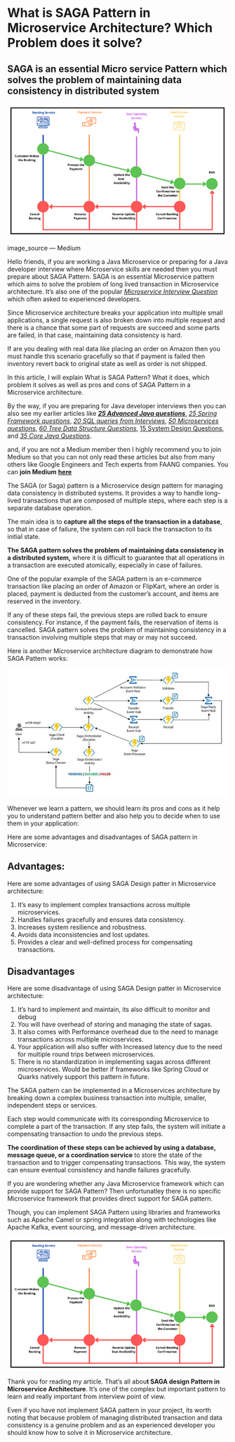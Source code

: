 # What is SAGA Pattern in Microservice Architecture? Which Problem does it solve?
SAGA is an essential Micro service Pattern which solves the problem of maintaining data consistency in distributed system
-------------------------------------------------------------------------------------------------------------------------

![](_assets/0!Z0HAW1vkF5x-V5Zt.png)

image_source — Medium

Hello friends, if you are working a Java Microservice or preparing for a Java developer interview where Microservice skills are needed then you must prepare about SAGA Pattern. SAGA is an essential Microservice pattern which aims to solve the problem of long lived transaction in Microservice architecture. It’s also one of the popular [_Microservice Interview Question_](https://medium.com/javarevisited/50-microservices-interview-questions-for-java-programmers-70a4a68c4349) which often asked to experienced developers.

Since Microservice architecture breaks your application into multiple small applications, a single request is also broken down into multiple request and there is a chance that some part of requests are succeed and some parts are failed, in that case, maintaining data consistency is hard.

If are you dealing with real data like placing an order on Amazon then you must handle this scenario gracefully so that if payment is failed then inventory revert back to original state as well as order is not shipped.

In this article, I will explain What is SAGA Pattern? What it does, which problem it solves as well as pros and cons of SAGA Pattern in a Microservice architecture.

By the way, if you are preparing for Java developer interviews then you can also see my earlier articles like [**_25 Advanced Java questions_**,](https://medium.com/javarevisited/200-coursera-plus-discount-and-best-new-year-deals-for-developers-in-2023-eb2b682575?source=post_page-----87b243276134----0----------------------------) [_25 Spring Framework questions_](https://medium.com/javarevisited/25-spring-framework-interview-questions-for-1-to-3-years-experienced-java-programmers-567f268ed897), [_20 SQL queries from Interviews_](https://medium.com/javarevisited/20-sql-queries-for-programming-interviews-a7b5a7ea8144?source=user_profile---------0----------------------------), [_50 Microservices questions_](https://medium.com/javarevisited/50-microservices-interview-questions-for-java-programmers-70a4a68c4349?source=user_profile---------3----------------------------),  [_60 Tree Data Structure Questions_](https://medium.com/javarevisited/top-60-tree-data-structure-coding-interview-questions-every-programmer-should-solve-89c4dbda7c5a?source=user_profile---------2----------------------------), [15 System Design Questions](https://medium.com/javarevisited/7-system-design-problems-to-crack-software-engineering-interviews-in-2023-13a518467c3e?source=user_profile---------14----------------------------), and [_35 Core Java Questions_](https://medium.com/javarevisited/top-10-java-interview-questions-for-3-to-4-years-experienced-programmers-c4bf6d8b5e7b).

and, if you are not a Medium member then I highly recommend you to join Medium so that you can not only read these articles but also from many others like Google Engineers and Tech experts from FAANG companies. You can **join Medium** [**here**](https://medium.com/@somasharma_81597/membership)

The SAGA (or Saga) pattern is a Microservice design pattern for managing data consistency in distributed systems. It provides a way to handle long-lived transactions that are composed of multiple steps, where each step is a separate database operation.

The main idea is to **capture all the steps of the transaction in a database**, so that in case of failure, the system can roll back the transaction to its initial state.

**The SAGA pattern solves the problem of maintaining data consistency in a distributed system,** where it is difficult to guarantee that all operations in a transaction are executed atomically, especially in case of failures.

One of the popular example of the SAGA pattern is an e-commerce transaction like placing an order of Amazon or FlipKart, where an order is placed, payment is deducted from the customer’s account, and items are reserved in the inventory.

If any of these steps fail, the previous steps are rolled back to ensure consistency. For instance, if the payment fails, the reservation of items is cancelled. SAGA pattern solves the problem of maintaining consistency in a transaction involving multiple steps that may or may not succeed.

Here is another Microservice architecture diagram to demonstrate how SAGA Pattern works:

![](_assets/0!JXm6bdoeZoSe2n3R.jpg)

Whenever we learn a pattern, we should learn its pros and cons as it help you to understand pattern better and also help you to decide when to use them in your application:

Here are some advantages and disadvantages of SAGA pattern in Microservice:

Advantages:
-----------

Here are some advantages of using SAGA Design patter in Microservice architecture:

1.  It’s easy to implement complex transactions across multiple microservices.
2.  Handles failures gracefully and ensures data consistency.
3.  Increases system resilience and robustness.
4.  Avoids data inconsistencies and lost updates.
5.  Provides a clear and well-defined process for compensating transactions.

Disadvantages
-------------

Here are some disadvantage of using SAGA Design patter in Microservice architecture:

1.  It’s hard to implement and maintain, its also difficult to monitor and debug
2.  You will have overhead of storing and managing the state of sagas.
3.  It also comes with Performance overhead due to the need to manage transactions across multiple microservices.
4.  Your application will also suffer with Increased latency due to the need for multiple round trips between microservices.
5.  There is no standardization in implementing sagas across different microservices. Would be better if frameworks like Spring Cloud or Quarks natively support this pattern in future.

The SAGA pattern can be implemented in a Microservices architecture by breaking down a complex business transaction into multiple, smaller, independent steps or services.

Each step would communicate with its corresponding Microservice to complete a part of the transaction. If any step fails, the system will initiate a compensating transaction to undo the previous steps.

**The coordination of these steps can be achieved by using a database, message queue, or a coordination service** to store the state of the transaction and to trigger compensating transactions. This way, the system can ensure eventual consistency and handle failures gracefully.

If you are wondering whether any Java Microservice framework which can provide support for SAGA Pattern? Then unfortunatley there is no specific Microservice framework that provides direct support for SAGA pattern.

Though, you can implement SAGA Pattern using libraries and frameworks such as Apache Camel or spring integration along with technologies like Apache Kafka, event sourcing, and message-driven architecture.

![](_assets/0!c1DNbbIAFNHYH1mi.png)

Thank you for reading my article. That’s all abou**t SAGA design Pattern in Microservice Architecture**. It’s one of the complex but important pattern to learn and really important from interview point of view.

Even if you have not implement SAGA pattern in your project, its worth noting that because problem of managing distributed transaction and data consistency is a genuine problem and as an experienced developer you should know how to solve it in Microservice architecture.
